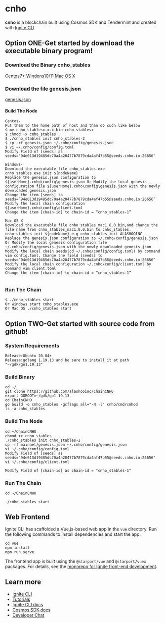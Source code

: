 # cnho
**cnho** is a blockchain built using Cosmos SDK and Tendermint and created with [Ignite CLI](https://ignite.com/cli).

## Option ONE-Get started by download the executable binary program!
### Download the Binary cnho_stables
[Centos7+](https://cnho.io/resource/ChainCNHO/cnho_stables1.0.0.bin)
[Windons10/11](https://cnho.io/resource/ChainCNHO/cnho_stables1.0.0.exe)
[Mac OS X](https://cnho.io/resource/ChainCNHO/cnho_stables_mac1.0.0.bin)

### Download the file genesis.json 
[genesis.json](https://github.com/alashooinc/ChainCNHO/blob/master/mainnet/genesis.json)

#### Build The Node
```
Centos-
Put them to the home path of host and than do such like below
$ mv cnho_stablesx.x.x.bin cnho_stablesx
$ chmod +x cnho_stables
$ ./cnho_stables init cnho_stables-2
$ cp -rf genesis.json ~/.cnho/config/genesis.json
$ vi ~/.cnho/config/config.toml
Modify Field of [seeds] as seeds="94e013d19485dc70a4a20477b7879cda4af47b55@seeds.cnho.io:26656"

Windows-
Download the executable file cnho_stables.exe
cnho_stables.exe init ${nodeName}
Replace the genesis.json configuration to ${userHome}.cnho\config\genesis.json Or Modify the local genesis configuration file ${userHome}.cnho\config\genesis.json with the newly downloaded genesis.json
Change the item [seeds] to seeds=”94e013d19485dc70a4a20477b7879cda4af47b55@seeds.cnho.io:26656”
Modify the local chain configuration ${userHome}.cnho\config\client.toml
Change the item [chain-id] to chain-id = “cnho_stables-1”

Mac OS X
Download the executable file cnho_stables_mac1.0.0.bin,and change the file name from cnho_stables_mac1.0.0.bin to cnho_stables.
cnho_stables init ${nodeName} e.g cnho_stables init ALASHOOINC
Replace the genesis.json configuration to ~/.cnho/config/genesis.json Or Modify the local genesis configuration file ~/.cnho/config/genesis.json with the newly downloaded genesis.json
Modify the local chain seeds(cd ~/.cnho/config/config.toml) by command vim config.toml, Change the field [seeds] to seeds=”94e013d19485dc70a4a20477b7879cda4af47b55@seeds.cnho.io:26656”
Modify the local chain configuration ~/.cnho/config/client.toml by command vim client.toml
Change the item [chain-id] to chain-id = “cnho_stables-1”


```
### Run The Chain
```
$ ./cnho_stables start
Or windows start cnho_stables.exe
Or Mac OS ./cnho_stables start
```

## Option TWO-Get started with source code from github!
### System Requirements
```
Release:Ubuntu 20.04+
Release:golang 1.19.13 and be sure to install it at path "~/gdk/go1.19.13"
```
### Build Binary
```
cd ~/
git clone https://github.com/alashooinc/ChainCNHO
export GOROOT=~/gdk/go1.19.13
cd ChainCNHO
go build -o cnho_stables -gcflags all="-N -l" cnho/cmd/cnhod
ls -a cnho_stables
```

### Build The Node 
```
cd ~/ChainCNHO
chmod +x cnho_stables
./cnho_stables init cnho_stables-2
cp -rf mainnet/genesis.json ~/.cnho/config/genesis.json
vi ~/.cnho/config/config.toml
Modify Field of [seeds] as seeds="94e013d19485dc70a4a20477b7879cda4af47b55@seeds.cnho.io:26656"
vi ~/.cnho/config/client.toml

Modify Field of [chain-id] as chain-id = "cnho_stables-1"

```

### Run The Chain
```
cd ~/ChainCNHO

./cnho_stables start

```
## Web Frontend

Ignite CLI has scaffolded a Vue.js-based web app in the `vue` directory. Run the following commands to install dependencies and start the app:

```
cd vue
npm install
npm run serve
```

The frontend app is built using the `@starport/vue` and `@starport/vuex` packages. For details, see the [monorepo for Ignite front-end development](https://github.com/ignite/web).

## Learn more

- [Ignite CLI](https://ignite.com/cli)
- [Tutorials](https://docs.ignite.com/guide)
- [Ignite CLI docs](https://docs.ignite.com)
- [Cosmos SDK docs](https://docs.cosmos.network)
- [Developer Chat](https://discord.gg/ignite)
